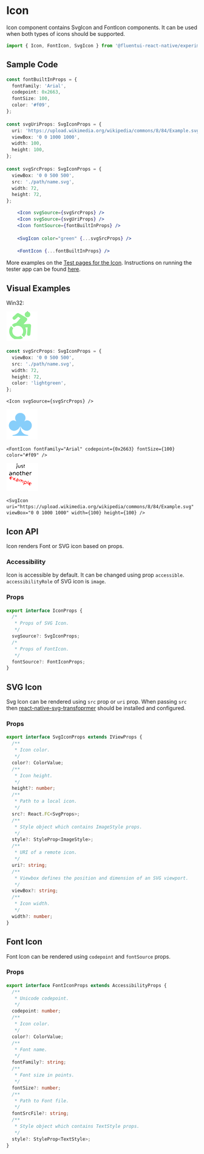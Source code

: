 # Icon

Icon component contains SvgIcon and FontIcon components.
It can be used when both types of icons should be supported.

```ts
import { Icon, FontIcon, SvgIcon } from '@fluentui-react-native/experimental-icon';
```

## Sample Code

```ts
const fontBuiltInProps = {
  fontFamily: 'Arial',
  codepoint: 0x2663,
  fontSize: 100,
  color: '#f09',
};

const svgUriProps: SvgIconProps = {
  uri: 'https://upload.wikimedia.org/wikipedia/commons/8/84/Example.svg',
  viewBox: '0 0 1000 1000',
  width: 100,
  height: 100,
};

const svgSrcProps: SvgIconProps = {
  viewBox: '0 0 500 500',
  src: './path/name.svg',
  width: 72,
  height: 72,
};
```

```jsx
    <Icon svgSource={svgSrcProps} />
    <Icon svgSource={svgUriProps} />
    <Icon fontSource={fontBuiltInProps} />

    <SvgIcon color="green" {...svgSrcProps} />

    <FontIcon {...fontBuiltInProps} />
```

More examples on the [Test pages for the Icon](../../../apps/fluent-tester/src/TestComponents/Icon). Instructions on running the tester app can be found [here](../../../apps/fluent-tester/README.md).

## Visual Examples

Win32:

![Icon on win32 example](./assets/icon.png)

```ts
const svgSrcProps: SvgIconProps = {
  viewBox: '0 0 500 500',
  src: './path/name.svg',
  width: 72,
  height: 72,
  color: 'lightgreen',
};
```

```tsx
<Icon svgSource={svgSrcProps} />
```

![Font icon on win32 example](./assets/font-icon.png)

```tsx
<FontIcon fontFamily="Arial" codepoint={0x2663} fontSize={100} color="#f09" />
```

![SvgIcon on win32 example](./assets/svg-uri-icon.png)

```tsx
<SvgIcon uri="https://upload.wikimedia.org/wikipedia/commons/8/84/Example.svg" viewBox="0 0 1000 1000" width={100} height={100} />
```

## Icon API

Icon renders Font or SVG icon based on props.

### Accessibility

Icon is accessible by default. It can be changed using prop `accessible`.
`accessibilityRole` of SVG icon is `image`.

### Props

```ts
export interface IconProps {
  /*
   * Props of SVG Icon.
   */
  svgSource?: SvgIconProps;
  /*
   * Props of FontIcon.
   */
  fontSource?: FontIconProps;
}
```

## SVG Icon

Svg Icon can be rendered using `src` prop or `uri` prop.
When passing `src` then [react-native-svg-transfoprmer](https://github.com/kristerkari/react-native-svg-transformer) should be installed and configured.

### Props

```ts
export interface SvgIconProps extends IViewProps {
  /**
   * Icon color.
   */
  color?: ColorValue;
  /**
   * Icon height.
   */
  height?: number;
  /**
   * Path to a local icon.
   */
  src?: React.FC<SvgProps>;
  /**
   * Style object which contains ImageStyle props.
   */
  style?: StyleProp<ImageStyle>;
  /**
   * URI of a remote icon.
   */
  uri?: string;
  /**
   * Viewbox defines the position and dimension of an SVG viewport.
   */
  viewBox?: string;
  /**
   * Icon width.
   */
  width?: number;
}
```

## Font Icon

Font Icon can be rendered using `codepoint` and `fontSource` props.

### Props

```ts
export interface FontIconProps extends AccessibilityProps {
  /**
   * Unicode codepoint.
   */
  codepoint: number;
  /**
   * Icon color.
   */
  color?: ColorValue;
  /**
   * Font name.
   */
  fontFamily?: string;
  /**
   * Font size in points.
   */
  fontSize?: number;
  /**
   * Path to Font file.
   */
  fontSrcFile?: string;
  /**
   * Style object which contains TextStyle props.
   */
  style?: StyleProp<TextStyle>;
}
```
